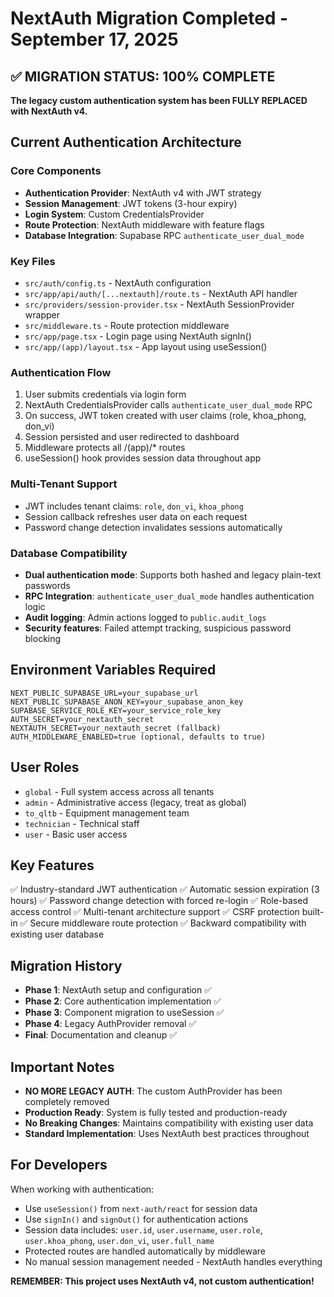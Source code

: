 # NextAuth Migration Completed - September 17, 2025

## ✅ MIGRATION STATUS: 100% COMPLETE

**The legacy custom authentication system has been FULLY REPLACED with NextAuth v4.**

## Current Authentication Architecture

### Core Components
- **Authentication Provider**: NextAuth v4 with JWT strategy
- **Session Management**: JWT tokens (3-hour expiry)
- **Login System**: Custom CredentialsProvider
- **Route Protection**: NextAuth middleware with feature flags
- **Database Integration**: Supabase RPC `authenticate_user_dual_mode`

### Key Files
- `src/auth/config.ts` - NextAuth configuration
- `src/app/api/auth/[...nextauth]/route.ts` - NextAuth API handler
- `src/providers/session-provider.tsx` - NextAuth SessionProvider wrapper
- `src/middleware.ts` - Route protection middleware
- `src/app/page.tsx` - Login page using NextAuth signIn()
- `src/app/(app)/layout.tsx` - App layout using useSession()

### Authentication Flow
1. User submits credentials via login form
2. NextAuth CredentialsProvider calls `authenticate_user_dual_mode` RPC
3. On success, JWT token created with user claims (role, khoa_phong, don_vi)
4. Session persisted and user redirected to dashboard
5. Middleware protects all /(app)/* routes
6. useSession() hook provides session data throughout app

### Multi-Tenant Support
- JWT includes tenant claims: `role`, `don_vi`, `khoa_phong`
- Session callback refreshes user data on each request
- Password change detection invalidates sessions automatically

### Database Compatibility
- **Dual authentication mode**: Supports both hashed and legacy plain-text passwords
- **RPC Integration**: `authenticate_user_dual_mode` handles authentication logic
- **Audit logging**: Admin actions logged to `public.audit_logs`
- **Security features**: Failed attempt tracking, suspicious password blocking

## Environment Variables Required
```
NEXT_PUBLIC_SUPABASE_URL=your_supabase_url
NEXT_PUBLIC_SUPABASE_ANON_KEY=your_supabase_anon_key
SUPABASE_SERVICE_ROLE_KEY=your_service_role_key
AUTH_SECRET=your_nextauth_secret
NEXTAUTH_SECRET=your_nextauth_secret (fallback)
AUTH_MIDDLEWARE_ENABLED=true (optional, defaults to true)
```

## User Roles
- `global` - Full system access across all tenants
- `admin` - Administrative access (legacy, treat as global)
- `to_qltb` - Equipment management team
- `technician` - Technical staff
- `user` - Basic user access

## Key Features
✅ Industry-standard JWT authentication
✅ Automatic session expiration (3 hours)
✅ Password change detection with forced re-login
✅ Role-based access control
✅ Multi-tenant architecture support
✅ CSRF protection built-in
✅ Secure middleware route protection
✅ Backward compatibility with existing user database

## Migration History
- **Phase 1**: NextAuth setup and configuration ✅
- **Phase 2**: Core authentication implementation ✅
- **Phase 3**: Component migration to useSession ✅
- **Phase 4**: Legacy AuthProvider removal ✅
- **Final**: Documentation and cleanup ✅

## Important Notes
- **NO MORE LEGACY AUTH**: The custom AuthProvider has been completely removed
- **Production Ready**: System is fully tested and production-ready
- **No Breaking Changes**: Maintains compatibility with existing user data
- **Standard Implementation**: Uses NextAuth best practices throughout

## For Developers
When working with authentication:
- Use `useSession()` from `next-auth/react` for session data
- Use `signIn()` and `signOut()` for authentication actions
- Session data includes: `user.id`, `user.username`, `user.role`, `user.khoa_phong`, `user.don_vi`, `user.full_name`
- Protected routes are handled automatically by middleware
- No manual session management needed - NextAuth handles everything

**REMEMBER: This project uses NextAuth v4, not custom authentication!**
